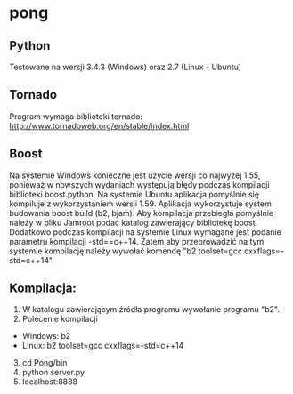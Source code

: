 # pong

## Python
Testowane na wersji 3.4.3 (Windows) oraz 2.7 (Linux - Ubuntu)
## Tornado
Program wymaga biblioteki tornado:
http://www.tornadoweb.org/en/stable/index.html
## Boost
Na systemie Windows konieczne jest użycie wersji co najwyżej 1.55, ponieważ w nowszych wydaniach występują błędy podczas kompilacji biblioteki boost.python.
Na systemie Ubuntu aplikacja pomyślnie się kompiluje z wykorzystaniem wersji 1.59.
Aplikacja wykorzystuje system budowania boost build (b2, bjam). Aby kompilacja przebiegła pomyślnie należy w pliku Jamroot podać katalog zawierający bibliotekę boost. Dodatkowo podczas kompilacji na systemie Linux wymagane jest podanie parametru kompilacji -std==c++14. Zatem aby przeprowadzić na tym systemie kompilację należy wywołać komendę "b2 toolset=gcc cxxflags=-std=c++14".

## Kompilacja:
1. W katalogu zawierającym źródła programu wywołanie programu "b2".
2. Polecenie kompilacji
  * Windows: b2
  * Linux: b2 toolset=gcc cxxflags=-std=c++14
3. cd Pong/bin
4. python server.py
5. localhost:8888